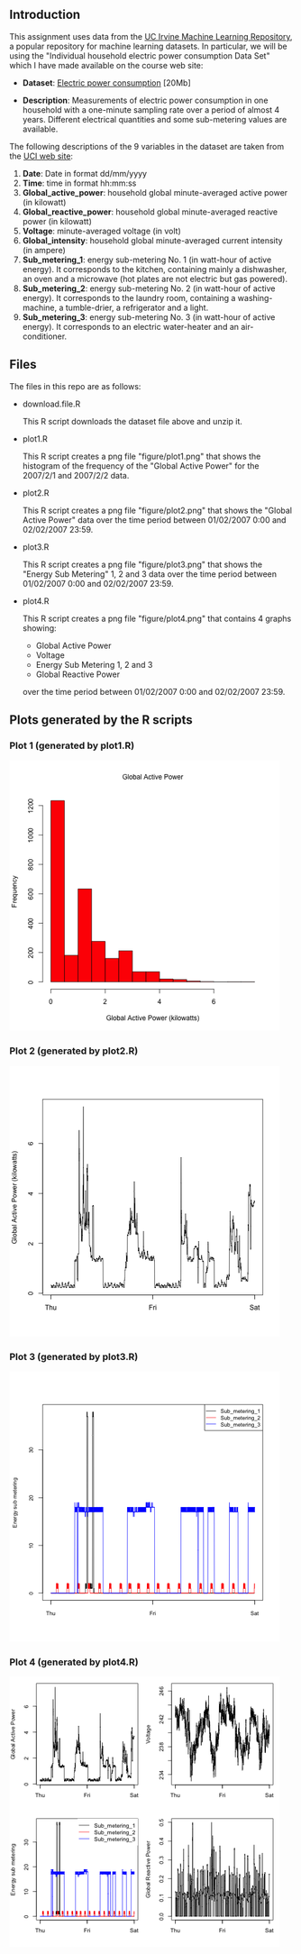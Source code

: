 ## Introduction

This assignment uses data from
the <a href="http://archive.ics.uci.edu/ml/">UC Irvine Machine
Learning Repository</a>, a popular repository for machine learning
datasets. In particular, we will be using the "Individual household
electric power consumption Data Set" which I have made available on
the course web site:


* <b>Dataset</b>: <a href="https://d396qusza40orc.cloudfront.net/exdata%2Fdata%2Fhousehold_power_consumption.zip">Electric power consumption</a> [20Mb]

* <b>Description</b>: Measurements of electric power consumption in
one household with a one-minute sampling rate over a period of almost
4 years. Different electrical quantities and some sub-metering values
are available.


The following descriptions of the 9 variables in the dataset are taken
from
the <a href="https://archive.ics.uci.edu/ml/datasets/Individual+household+electric+power+consumption">UCI
web site</a>:

<ol>
<li><b>Date</b>: Date in format dd/mm/yyyy </li>
<li><b>Time</b>: time in format hh:mm:ss </li>
<li><b>Global_active_power</b>: household global minute-averaged active power (in kilowatt) </li>
<li><b>Global_reactive_power</b>: household global minute-averaged reactive power (in kilowatt) </li>
<li><b>Voltage</b>: minute-averaged voltage (in volt) </li>
<li><b>Global_intensity</b>: household global minute-averaged current intensity (in ampere) </li>
<li><b>Sub_metering_1</b>: energy sub-metering No. 1 (in watt-hour of active energy). It corresponds to the kitchen, containing mainly a dishwasher, an oven and a microwave (hot plates are not electric but gas powered). </li>
<li><b>Sub_metering_2</b>: energy sub-metering No. 2 (in watt-hour of active energy). It corresponds to the laundry room, containing a washing-machine, a tumble-drier, a refrigerator and a light. </li>
<li><b>Sub_metering_3</b>: energy sub-metering No. 3 (in watt-hour of active energy). It corresponds to an electric water-heater and an air-conditioner.</li>
</ol>

## Files

The files in this repo are as follows:

* download.file.R

  This R script downloads the dataset file above and unzip it.

* plot1.R

  This R script creates a png file "figure/plot1.png" that shows the histogram of the frequency of the "Global Active Power" for the 2007/2/1 and 2007/2/2 data.

* plot2.R

  This R script creates a png file "figure/plot2.png" that shows the "Global Active Power" data over the time period between 01/02/2007 0:00 and 02/02/2007 23:59.

* plot3.R

  This R script creates a png file "figure/plot3.png" that shows the "Energy Sub Metering" 1, 2 and 3 data over the time period between 01/02/2007 0:00 and 02/02/2007 23:59.

* plot4.R

  This R script creates a png file "figure/plot4.png" that contains 4 graphs showing:

    - Global Active Power
    - Voltage
    - Energy Sub Metering 1, 2 and 3
    - Global Reactive Power

  over the time period between 01/02/2007 0:00 and 02/02/2007 23:59.

## Plots generated by the R scripts

### Plot 1 (generated by plot1.R)


![plot1](figure/plot1.png) 


### Plot 2 (generated by plot2.R)

![plot2](figure/plot2.png) 


### Plot 3 (generated by plot3.R)

![plot3](figure/plot3.png) 


### Plot 4 (generated by plot4.R)

![plot4](figure/plot4.png) 

